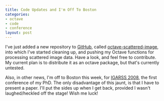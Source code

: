 ```yaml
--- 
title: Code Updates and I'm Off To Boston
categories: 
- octave
- code
- conference
layout: post
---
```

I've just added a new repository to [GitHub](http://github.com/ "Secure Git hosting and collaborative development &mdash; GitHub"), called [octave-scattered-image](http://github.com/mattfoster/octave-scattered-image "mattfoster's octave-scattered-image at master &mdash; GitHub"), into which I've started cleaning up, and pushing my Octave functions for processing scattered image data. Have a look, and feel free to contribute. My current plan is to distribute it as an octave package, but that's currently untested. 

Also, in other news, I'm off to Boston this week, for [IGARSS 2008](http://www.igarss08.org/ "IEEE International Geoscience &amp; Remote Sensing Symposium"), the first conference of my PhD. The only disadvantage of this jaunt, is that I have to present a paper. I'll put the sides up when I get back, provided I wasn't laughed/heckled off the stage! Wish me luck!
